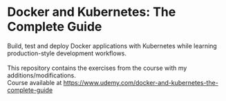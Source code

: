# Docker and Kubernetes: The Complete Guide

Build, test and deploy Docker applications with Kubernetes while learning production-style development workflows.
<BR><BR>
This repository contains the exercises from the course with my additions/modifications. <BR>
Course available at https://www.udemy.com/docker-and-kubernetes-the-complete-guide
